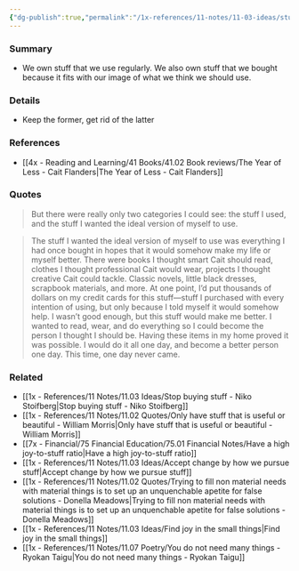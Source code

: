 ```yaml
---
{"dg-publish":true,"permalink":"/1x-references/11-notes/11-03-ideas/stuff-i-use-vs-stuff-that-i-imagine-i-should-be-using/","title":"Stuff I use vs stuff that I imagine I should be using","created":"2024-08-08T21:27:52.242+03:00","updated":"2024-08-09T06:18:04.424+03:00"}
---
```



### Summary
- We own stuff that we use regularly. We also own stuff that we bought because it fits with our image of what we think we should use.

### Details
- Keep the former, get rid of the latter

### References
- [[4x - Reading and Learning/41 Books/41.02 Book reviews/The Year of Less - Cait Flanders\|The Year of Less - Cait Flanders]]

### Quotes
> But there were really only two categories I could see: the stuff I used, and the stuff I wanted the ideal version of myself to use.

> The stuff I wanted the ideal version of myself to use was everything I had once bought in hopes that it would somehow make my life or myself better. There were books I thought smart Cait should read, clothes I thought professional Cait would wear, projects I thought creative Cait could tackle. Classic novels, little black dresses, scrapbook materials, and more. At one point, I’d put thousands of dollars on my credit cards for this stuff—stuff I purchased with every intention of using, but only because I told myself it would somehow help. I wasn’t good enough, but this stuff would make me better. I wanted to read, wear, and do everything so I could become the person I thought I should be. Having these items in my home proved it was possible. I would do it all one day, and become a better person one day. This time, one day never came.


### Related
- [[1x - References/11 Notes/11.03 Ideas/Stop buying stuff - Niko Stoifberg\|Stop buying stuff - Niko Stoifberg]]
- [[1x - References/11 Notes/11.02 Quotes/Only have stuff that is useful or beautiful - William Morris\|Only have stuff that is useful or beautiful - William Morris]]
- [[7x - Financial/75 Financial Education/75.01 Financial Notes/Have a high joy-to-stuff ratio\|Have a high joy-to-stuff ratio]]
- [[1x - References/11 Notes/11.03 Ideas/Accept change by how we pursue stuff\|Accept change by how we pursue stuff]]
- [[1x - References/11 Notes/11.02 Quotes/Trying to fill non material needs with material things is to set up an unquenchable apetite for false solutions - Donella Meadows\|Trying to fill non material needs with material things is to set up an unquenchable apetite for false solutions - Donella Meadows]]
- [[1x - References/11 Notes/11.03 Ideas/Find joy in the small things\|Find joy in the small things]]
- [[1x - References/11 Notes/11.07 Poetry/You do not need many things - Ryokan Taigu\|You do not need many things - Ryokan Taigu]]